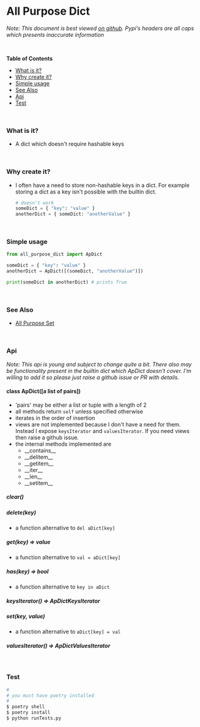 # All Purpose Dict

*Note: This document is best viewed [on github](https://github.com/olsonpm/py_all-purpose-dict).
Pypi's headers are all caps which presents inaccurate information*


<br>

<!-- START doctoc generated TOC please keep comment here to allow auto update -->
<!-- DON'T EDIT THIS SECTION, INSTEAD RE-RUN doctoc TO UPDATE -->
**Table of Contents**

- [What is it?](#what-is-it)
- [Why create it?](#why-create-it)
- [Simple usage](#simple-usage)
- [See Also](#see-also)
- [Api](#api)
- [Test](#test)

<!-- END doctoc generated TOC please keep comment here to allow auto update -->

<br>

### What is it?

- A dict which doesn't require hashable keys

<br>

### Why create it?

- I often have a need to store non-hashable keys in a dict.  For example storing
  a dict as a key isn't possible with the builtin dict.

  ```py
  # doesn't work
  someDict = { "key": "value" }
  anotherDict = { someDict: "anotherValue" }
  ```

<br>

### Simple usage

```py
from all_purpose_dict import ApDict

someDict = { "key": "value" }
anotherDict = ApDict([(someDict, "anotherValue")])

print(someDict in anotherDict) # prints True
```

<br>

### See Also

- [All Purpose Set](https://github.com/olsonpm/py_all-purpose-set)

<br>

### Api

*Note: This api is young and subject to change quite a bit.  There also may be
functionality present in the builtin dict which ApDict doesn't cover.  I'm
willing to add it so please just raise a github issue or PR with details.*

#### class ApDict([a list of pairs])
- 'pairs' may be either a list or tuple with a length of 2
- all methods return `self` unless specified otherwise
- iterates in the order of insertion
- views are not implemented because I don't have a need for them. Instead I
  expose `keysIterator` and `valuesIterator`.  If you need views then raise a
  github issue.
- the internal methods implemented are
  - \_\_contains\_\_
  - \_\_delitem\_\_
  - \_\_getitem\_\_
  - \_\_iter\_\_
  - \_\_len\_\_
  - \_\_setitem\_\_

##### clear()

##### delete(key)
- a function alternative to `del aDict[key]`

##### get(key) => value
- a function alternative to `val = aDict[key]`

##### has(key) => bool
- a function alternative to `key in aDict`

##### keysIterator() => ApDictKeysIterator

##### set(key, value)
- a function alternative to `aDict[key] = val`

##### valuesIterator() => ApDictValuesIterator

<br>

### Test

```sh
#
# you must have poetry installed
#
$ poetry shell
$ poetry install
$ python runTests.py
```
